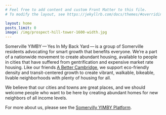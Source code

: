 ```yaml
---
# Feel free to add content and custom Front Matter to this file.
# To modify the layout, see https://jekyllrb.com/docs/themes/#overriding-theme-defaults

layout: home
posts_limit: 0
image: /img/prospect-hill-tower-1600-width.jpg
---
```

Somerville YIMBY — Yes In My Back Yard — is a group of Somerville residents advocating for smart growth that benefits everyone. We’re a part of a nationwide movement to create abundant housing, available to people in cities that have suffered from gentrification and expensive market rate housing. Like our friends [A Better Cambridge](https://www.abettercambridge.org), we support eco-friendly density and transit-centered growth to create vibrant, walkable, bikeable, livable neighborhoods with plenty of housing for all.

We believe that our cities and towns are great places, and we should welcome people who want to be here by creating abundant homes for new neighbors of all income levels.

For more about us, please see the [Somervilly YIMBY Platform](/platform/).
